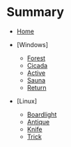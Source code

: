 # Summary

- [Home](README.md)
- [Windows]
  - [Forest](Forest.md)
  - [Cicada](Cicada.md)
  - [Active](Active.md)
  - [Sauna](Sauna.md)
  - [Return](Return.md)
  
- [Linux]
  - [Boardlight](Boardlight.md)
  - [Antique](Antique.md)
  - [Knife](Knife.md)
  - [Trick](Trick.md)
